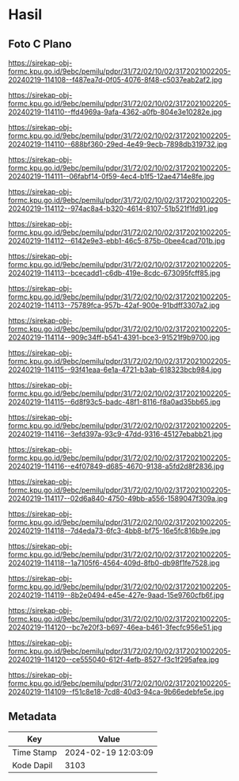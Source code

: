 # Hasil

## Foto C Plano

https://sirekap-obj-formc.kpu.go.id/9ebc/pemilu/pdpr/31/72/02/10/02/3172021002205-20240219-114108--f487ea7d-0f05-4076-8f48-c5037eab2af2.jpg

https://sirekap-obj-formc.kpu.go.id/9ebc/pemilu/pdpr/31/72/02/10/02/3172021002205-20240219-114110--ffd4969a-9afa-4362-a0fb-804e3e10282e.jpg

https://sirekap-obj-formc.kpu.go.id/9ebc/pemilu/pdpr/31/72/02/10/02/3172021002205-20240219-114110--688bf360-29ed-4e49-9ecb-7898db319732.jpg

https://sirekap-obj-formc.kpu.go.id/9ebc/pemilu/pdpr/31/72/02/10/02/3172021002205-20240219-114111--06fabf14-0f59-4ec4-b1f5-12ae4714e8fe.jpg

https://sirekap-obj-formc.kpu.go.id/9ebc/pemilu/pdpr/31/72/02/10/02/3172021002205-20240219-114112--974ac8a4-b320-4614-8107-51b521f1fd91.jpg

https://sirekap-obj-formc.kpu.go.id/9ebc/pemilu/pdpr/31/72/02/10/02/3172021002205-20240219-114112--6142e9e3-ebb1-46c5-875b-0bee4cad701b.jpg

https://sirekap-obj-formc.kpu.go.id/9ebc/pemilu/pdpr/31/72/02/10/02/3172021002205-20240219-114113--bcecadd1-c6db-419e-8cdc-673095fcff85.jpg

https://sirekap-obj-formc.kpu.go.id/9ebc/pemilu/pdpr/31/72/02/10/02/3172021002205-20240219-114113--75789fca-957b-42af-900e-91bdff3307a2.jpg

https://sirekap-obj-formc.kpu.go.id/9ebc/pemilu/pdpr/31/72/02/10/02/3172021002205-20240219-114114--909c34ff-b541-4391-bce3-91521f9b9700.jpg

https://sirekap-obj-formc.kpu.go.id/9ebc/pemilu/pdpr/31/72/02/10/02/3172021002205-20240219-114115--93f41eaa-6e1a-4721-b3ab-618323bcb984.jpg

https://sirekap-obj-formc.kpu.go.id/9ebc/pemilu/pdpr/31/72/02/10/02/3172021002205-20240219-114115--6d8f93c5-badc-48f1-8116-f8a0ad35bb65.jpg

https://sirekap-obj-formc.kpu.go.id/9ebc/pemilu/pdpr/31/72/02/10/02/3172021002205-20240219-114116--3efd397a-93c9-47dd-9316-45127ebabb21.jpg

https://sirekap-obj-formc.kpu.go.id/9ebc/pemilu/pdpr/31/72/02/10/02/3172021002205-20240219-114116--e4f07849-d685-4670-9138-a5fd2d8f2836.jpg

https://sirekap-obj-formc.kpu.go.id/9ebc/pemilu/pdpr/31/72/02/10/02/3172021002205-20240219-114117--02d6a840-4750-49bb-a556-1589047f309a.jpg

https://sirekap-obj-formc.kpu.go.id/9ebc/pemilu/pdpr/31/72/02/10/02/3172021002205-20240219-114118--7d4eda73-6fc3-4bb8-bf75-16e5fc816b9e.jpg

https://sirekap-obj-formc.kpu.go.id/9ebc/pemilu/pdpr/31/72/02/10/02/3172021002205-20240219-114118--1a7105f6-4564-409d-8fb0-db98f1fe7528.jpg

https://sirekap-obj-formc.kpu.go.id/9ebc/pemilu/pdpr/31/72/02/10/02/3172021002205-20240219-114119--8b2e0494-e45e-427e-9aad-15e9760cfb6f.jpg

https://sirekap-obj-formc.kpu.go.id/9ebc/pemilu/pdpr/31/72/02/10/02/3172021002205-20240219-114120--bc7e20f3-b697-46ea-b461-3fecfc956e51.jpg

https://sirekap-obj-formc.kpu.go.id/9ebc/pemilu/pdpr/31/72/02/10/02/3172021002205-20240219-114120--ce555040-612f-4efb-8527-f3c1f295afea.jpg

https://sirekap-obj-formc.kpu.go.id/9ebc/pemilu/pdpr/31/72/02/10/02/3172021002205-20240219-114109--f51c8e18-7cd8-40d3-94ca-9b66edebfe5e.jpg


## Metadata

| Key        | Value               |
| ---------- | ------------------- |
| Time Stamp | 2024-02-19 12:03:09 |
| Kode Dapil | 3103                |



